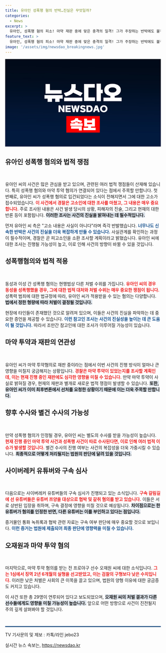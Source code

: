```yaml
---
title: 유아인 성폭행 혐의 반박…진실은 무엇일까?
categories:
  - News
excerpt: >
  유아인, 성폭행 혐의 피소! 마약 재판 중에 맞은 충격의 일격! 그가 주장하는 반박에도 불구하고 경찰 조사는 계속 진행 중입니다. 법적 쟁점과 파장, 박주희 변호사와 함께 분석합니다! 클릭해서 더 알아보세요!
feature_text: >
  유아인, 성폭행 혐의 피소! 마약 재판 중에 맞은 충격의 일격! 그가 주장하는 반박에도 불구하고 경찰 조사는 계속 진행 중입니다. 법적 쟁점과 파장, 박주희 변호사와 함께 분석합니다! 클릭해서 더 알아보세요!
image: '/assets/img/newsdao_breakingnews.jpg'
---
```


<p><img src="/assets/img/newsdao_breakingnews.jpg" alt="bookingtag 속보" /></p>

<h2 data-ke-size="size26">유아인 성폭행 혐의와 법적 쟁점</h2>

<p data-ke-size="size16">&nbsp;</p>

<p>유아인 씨의 사건은 많은 관심을 받고 있으며, 관련된 여러 법적 쟁점들이 산재해 있습니다. 특히 성폭행 혐의와 마약 투약 혐의가 연결되어 있다는 점에서 주목할 만합니다. 첫 번째로, 유아인 씨가 성폭행 혐의로 입건되었다는 소식이 전해지면서 그에 대한 고소가 접수되었습니다. <b><span style="color: #ee2323;">이 사건에서 경찰은 고소인에 대한 조사를 마쳤고, 그 내용은 매우 중요합니다.</span></b> 주로 조사된 내용은 사건 발생 당시의 상황, 피해자의 진술, 그리고 현재의 대한 반론 등이 포함됩니다. <b><span style="background-color: #21538527;">이러한 조사는 사건의 진실을 밝혀내는 데 필수적입니다.</span></b> </p>

<p>먼저 유아인 씨 측은 "고소 내용은 사실이 아니다"라며 즉각 반발했습니다. <b><span style="color: #1a5490;">너무나도 신속한 반박은 사건의 진실을 더욱 복잡하게 만들 수 있습니다.</span></b> 사실관계를 확인하는 과정이 필수적이며, 경찰은 곧 피고소인을 소환 조사할 계획이라고 밝혔습니다. 유아인 씨에 대한 조사는 진행될 가능성이 높고, 이로 인해 사건의 방향이 바뀔 수 있을 것입니다. </p>

<h2 data-ke-size="size26">성폭행혐의와 법적 적용</h2>

<p data-ke-size="size16">&nbsp;</p>

<p>동성과 이성 간 성폭행 혐의는 현행법상 다른 처벌 수위를 가집니다. <b><span style="color: #ee2323;">유아인 씨의 경우 동성을 성폭행했을 경우, 그에 대한 법적 대처와 처벌 수위는 매우 중요한 쟁점이 됩니다.</span></b> 성폭력 범죄에 대한 법규정에 따라, 유아인 씨가 적용받을 수 있는 혐의는 다양합니다. <b><span style="background-color: #21538527;">법에서 정한 형량에 따라 처벌이 결정될 것입니다.</span></b> </p>

<p>현장에 타인들이 존재했던 것으로 알려져 있으며, 이들은 사건의 진실을 파악하는 데 중요한 증언을 제공할 수 있습니다. <b><span style="color: #1a5490;">이런 참고인 조사는 사건의 진실성을 높이는 데 큰 도움이 될 것입니다.</span></b> 따라서 조만간 참고인에 대한 조사가 이루어질 가능성이 있습니다.</p>

<h2 data-ke-size="size26">마약 투약과 재판의 연관성</h2>

<p data-ke-size="size16">&nbsp;</p>

<p>유아인 씨가 마약 투약혐의로 재판 중이라는 점에서 이번 사건의 진행 방식이 얼마나 큰 영향을 미칠지 궁금해지는 상황입니다. <b><span style="color: #ee2323;">경찰은 마약 투약이 있었는지를 조사할 계획인데, 이는 현재 진행 중인 재판에도 심각한 영향을 미칠 수 있습니다.</span></b> 만약 마약 투약이 사실로 밝혀질 경우, 현재의 재판과 별개로 새로운 법적 쟁점이 발생할 수 있습니다. <b><span style="background-color: #21538527;">또한, 유아인 씨가 이미 최후변론에서 선처를 요청한 상황이기 때문에 이는 더욱 주목할 만합니다.</span></b> </p>

<h2 data-ke-size="size26">향후 수사와 별건 수사의 가능성</h2>

<p data-ke-size="size16">&nbsp;</p>

<p>만약 성폭행 혐의가 인정될 경우, 유아인 씨는 별도의 수사를 받을 가능성이 높습니다. <b><span style="color: #ee2323;">현재 진행 중인 마약 투약 사건과 성폭행 사건이 따로 수사된다면, 이로 인해 여러 법적 이슈가 발생할 것입니다.</span></b> 별건 수사의 진행 여부는 사건의 복잡성을 더욱 가중시킬 수 있습니다. <b><span style="background-color: #21538527;">최종적으로 어떻게 처리될지는 법원의 판단에 달려 있을 것입니다.</span></b> </p>

<h2 data-ke-size="size26">사이버레커 유튜버와 구속 심사</h2>

<p data-ke-size="size16">&nbsp;</p>

<p>다음으로는 사이버레커 유튜버들의 구속 심사가 진행되고 있는 소식입니다. <b><span style="color: #ee2323;">구속 갈림길에 선 유튜버들은 유튜버 쯔양을 대상으로 협박 및 갈취 혐의를 받고 있습니다.</span></b> 이들은 서로 상반된 입장을 취하며, 구속 결정에 영향을 미칠 것으로 예상됩니다. <b><span style="background-color: #21538527;">차이점으로는 한 유튜버가 혐의를 인정한 반면, 다른 유튜버는 이를 부인하고 있다는 점입니다.</span></b> </p>

<p>증거물인 통화 녹취록과 협박 관련 자료는 구속 여부 판단에 매우 중요할 것으로 보입니다. <b><span style="color: #1a5490;">이런 증거는 법원에 제출되어 최종 판단에 영향력을 미칠 수 있습니다.</span></b></p>

<h2 data-ke-size="size26">오재원과 마약 투약 혐의</h2>

<p data-ke-size="size16">&nbsp;</p>

<p>마지막으로, 마약 투약 혐의를 받는 전 프로야구 선수 오재원 씨에 대한 소식입니다. <b><span style="color: #ee2323;">그는 1심에서 징역 2년 6개월의 실형을 선고받았고, 이는 검찰의 구형보다 낮은 수치입니다.</span></b> 이러한 낮은 처벌은 사회의 큰 이목을 끌고 있으며, 법원의 양형 이유에 대한 궁금증도 커지고 있습니다. </p>

<p>이 사건 또한 총 29명이 연루되어 있다고 보도되었으며, <b><span style="background-color: #21538527;">오재원 씨의 처벌 결과가 다른 선수들에게도 영향을 미칠 가능성이 높습니다.</span></b> 앞으로 어떤 방향으로 사건이 진전될지 주의 깊게 살펴봐야 할 것입니다.</p>

<p data-ke-size="size16">&nbsp;</p> 

<p><hr style="height: 3px; border: none; background-color: #215385;"></hr></p>

<p>TV 기사문의 및 제보 : 카톡/라인 jebo23</p>
실시간 뉴스 속보는, <a href="https://newsdao.kr" rel="dofollow">https://newsdao.kr</a>


